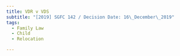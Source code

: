 ```yaml
---
title: VDR v VDS
subtitle: "[2019] SGFC 142 / Decision Date: 16\_December\_2019"
tags:
  - Family Law
  - Child
  - Relocation

---
```

